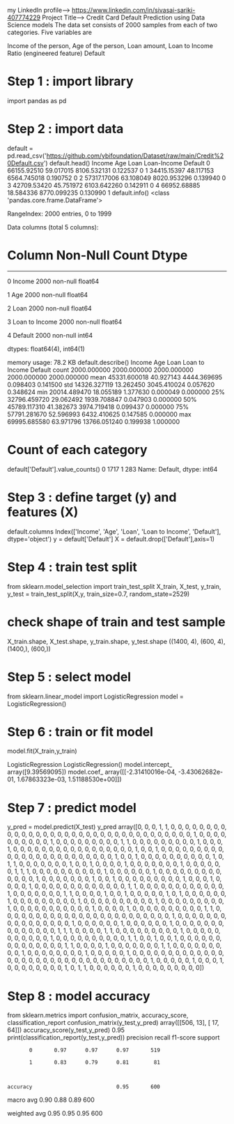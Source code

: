 my LinkedIn profile--> https://www.linkedin.com/in/sivasai-sariki-407774229
Project Title--> Credit Card Default Prediction using Data Science models
The data set consists of 2000 samples from each of two categories. Five variables are

Income of the person,
Age of the person,
Loan amount,
Loan to Income Ratio (engineered feature)
Default

# Step 1 : import library
import pandas as pd
# Step 2 : import data
default = pd.read_csv('https://github.com/ybifoundation/Dataset/raw/main/Credit%20Default.csv')
default.head()
Income	Age	Loan	Loan-Income	Default
0	66155.92510	59.017015	8106.532131	0.122537	0
1	34415.15397	48.117153	6564.745018	0.190752	0
2	57317.17006	63.108049	8020.953296	0.139940	0
3	42709.53420	45.751972	6103.642260	0.142911	0
4	66952.68885	18.584336	8770.099235	0.130990	1
default.info()
<class 'pandas.core.frame.DataFrame'>

RangeIndex: 2000 entries, 0 to 1999

Data columns (total 5 columns):

 #   Column          Non-Null Count  Dtype  

---  ------          --------------  -----  

 0   Income          2000 non-null   float64

 1   Age             2000 non-null   float64

 2   Loan            2000 non-null   float64

 3   Loan to Income  2000 non-null   float64

 4   Default         2000 non-null   int64  

dtypes: float64(4), int64(1)

memory usage: 78.2 KB
default.describe()
Income	Age	Loan	Loan to Income	Default
count	2000.000000	2000.000000	2000.000000	2000.000000	2000.000000
mean	45331.600018	40.927143	4444.369695	0.098403	0.141500
std	14326.327119	13.262450	3045.410024	0.057620	0.348624
min	20014.489470	18.055189	1.377630	0.000049	0.000000
25%	32796.459720	29.062492	1939.708847	0.047903	0.000000
50%	45789.117310	41.382673	3974.719418	0.099437	0.000000
75%	57791.281670	52.596993	6432.410625	0.147585	0.000000
max	69995.685580	63.971796	13766.051240	0.199938	1.000000
# Count of each category
default['Default'].value_counts()
0    1717
1     283
Name: Default, dtype: int64
# Step 3 : define target (y) and features (X)
default.columns
Index(['Income', 'Age', 'Loan', 'Loan to Income', 'Default'], dtype='object')
y = default['Default']
X = default.drop(['Default'],axis=1)
# Step 4 : train test split
from sklearn.model_selection import train_test_split
X_train, X_test, y_train, y_test = train_test_split(X,y, train_size=0.7, random_state=2529)
# check shape of train and test sample
X_train.shape, X_test.shape, y_train.shape, y_test.shape
((1400, 4), (600, 4), (1400,), (600,))
# Step 5 : select model
from sklearn.linear_model import LogisticRegression
model = LogisticRegression()
# Step 6 : train or fit model
model.fit(X_train,y_train)

LogisticRegression
LogisticRegression()
model.intercept_
array([9.39569095])
model.coef_
array([[-2.31410016e-04, -3.43062682e-01,  1.67863323e-03,
         1.51188530e+00]])
# Step 7 : predict model
y_pred = model.predict(X_test)
y_pred
array([0, 0, 0, 1, 1, 0, 0, 0, 0, 0, 0, 0, 0, 0, 0, 0, 0, 0, 0, 0, 0, 0,
       0, 0, 0, 0, 0, 0, 0, 0, 0, 0, 0, 0, 0, 0, 0, 0, 0, 1, 0, 0, 0, 0,
       0, 0, 0, 0, 0, 0, 1, 0, 0, 0, 0, 0, 0, 0, 0, 0, 1, 1, 0, 0, 0, 0,
       0, 0, 0, 0, 0, 1, 0, 0, 0, 1, 0, 0, 0, 0, 0, 0, 0, 0, 0, 0, 0, 0,
       0, 0, 0, 0, 0, 1, 0, 0, 1, 0, 0, 0, 0, 0, 0, 0, 0, 0, 0, 0, 0, 0,
       0, 0, 0, 0, 0, 0, 0, 0, 0, 0, 0, 1, 0, 0, 1, 0, 0, 0, 0, 0, 0, 0,
       0, 0, 0, 1, 0, 1, 1, 0, 0, 0, 0, 0, 0, 0, 1, 0, 0, 1, 0, 0, 0, 0,
       1, 0, 0, 0, 0, 0, 0, 0, 1, 0, 0, 0, 0, 0, 0, 1, 1, 1, 0, 0, 0, 0,
       0, 0, 0, 0, 0, 0, 1, 0, 0, 0, 0, 0, 0, 1, 0, 0, 0, 0, 0, 0, 0, 0,
       0, 0, 0, 0, 0, 1, 0, 0, 0, 0, 0, 0, 0, 1, 0, 0, 1, 0, 0, 0, 0, 0,
       0, 0, 0, 0, 1, 0, 0, 0, 1, 0, 0, 0, 0, 1, 0, 0, 0, 0, 0, 0, 0, 0,
       0, 0, 0, 0, 0, 1, 1, 0, 0, 0, 0, 0, 0, 0, 0, 0, 0, 0, 0, 1, 0, 0,
       0, 0, 0, 0, 0, 1, 1, 0, 0, 0, 0, 1, 0, 0, 1, 0, 0, 0, 0, 0, 1, 0,
       1, 0, 0, 0, 0, 0, 0, 1, 0, 0, 0, 0, 0, 0, 0, 0, 0, 1, 0, 0, 0, 0,
       0, 0, 0, 0, 0, 0, 1, 0, 0, 0, 0, 0, 0, 0, 0, 0, 1, 0, 0, 0, 0, 0,
       0, 0, 0, 0, 0, 0, 1, 0, 0, 0, 0, 1, 0, 0, 0, 0, 0, 0, 0, 0, 0, 0,
       1, 1, 0, 0, 0, 0, 0, 0, 0, 0, 0, 0, 0, 0, 0, 0, 0, 0, 0, 0, 0, 0,
       0, 0, 0, 0, 1, 0, 0, 0, 0, 0, 0, 0, 0, 0, 0, 0, 0, 0, 0, 0, 0, 1,
       0, 0, 0, 0, 0, 0, 1, 0, 0, 0, 0, 0, 0, 1, 0, 0, 0, 0, 0, 0, 0, 0,
       0, 0, 0, 0, 0, 0, 1, 1, 1, 0, 0, 0, 0, 1, 1, 0, 0, 0, 0, 0, 0, 0,
       0, 0, 1, 0, 0, 0, 0, 0, 0, 0, 0, 0, 0, 0, 1, 0, 0, 0, 0, 0, 0, 0,
       0, 0, 0, 1, 1, 0, 0, 1, 0, 0, 1, 0, 0, 0, 0, 0, 0, 0, 0, 0, 0, 0,
       0, 0, 0, 1, 1, 0, 0, 0, 0, 1, 0, 0, 0, 0, 0, 0, 0, 1, 1, 0, 0, 0,
       0, 0, 0, 0, 0, 0, 1, 0, 0, 0, 0, 0, 0, 0, 0, 1, 0, 0, 0, 0, 0, 1,
       0, 0, 0, 0, 0, 0, 0, 0, 0, 0, 0, 0, 0, 0, 0, 0, 0, 0, 0, 0, 0, 0,
       0, 0, 0, 0, 0, 0, 0, 0, 0, 0, 0, 1, 0, 0, 0, 0, 0, 1, 0, 0, 0, 1,
       0, 0, 0, 0, 0, 0, 0, 0, 1, 0, 1, 1, 0, 0, 0, 0, 0, 0, 1, 0, 0, 0,
       0, 0, 0, 0, 0, 0])
# Step 8 : model accuracy
from sklearn.metrics import confusion_matrix, accuracy_score, classification_report
confusion_matrix(y_test,y_pred)
array([[506,  13],
       [ 17,  64]])
accuracy_score(y_test,y_pred)
0.95
print(classification_report(y_test,y_pred))
              precision    recall  f1-score   support



           0       0.97      0.97      0.97       519

           1       0.83      0.79      0.81        81



    accuracy                           0.95       600

   macro avg       0.90      0.88      0.89       600

weighted avg       0.95      0.95      0.95       600
